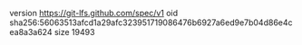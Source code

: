version https://git-lfs.github.com/spec/v1
oid sha256:56063513afcd1a29afc323951719086476b6927a6ed9e7b04d86e4cea8a3a624
size 19493
